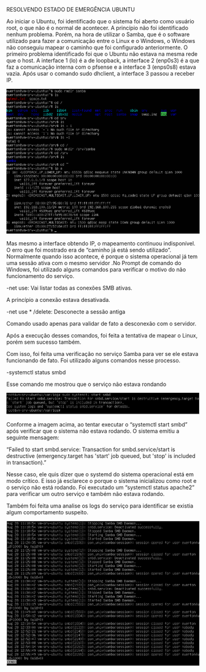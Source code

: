 RESOLVENDO ESTADO DE EMERGÊNCIA UBUNTU 

Ao iniciar o Ubuntu, foi identificado que o sistema foi aberto como usuário root, o que não é o normal de acontecer. A princípio não foi identificado nenhum problema. 
Porém, na hora de utilizar o Samba, que é o software utilizado para fazer a comunicação entre o Linux e o Windows, o Windows não conseguiu mapear o caminho que foi configurado anteriormente. 
O primeiro problema identificado foi que o Ubuntu não estava na mesma rede que o host. A interface 1 (lo) é a de loopback, a interface 2 (enp0s3) é a que faz a comunicação interna com o pfsense e a interface 3 (enps0s8) estava vazia. Após usar o comando sudo dhclient, a interface 3 passou a receber IP. 

![ENP0S8](../Imagem/j_enp0s8.png)

Mas mesmo a interface obtendo IP, o mapeamento continuou indisponível. O erro que foi mostrado era de “caminho já está sendo utilizado”. Normalmente quando isso acontece, é porque o sistema operacional já tem uma sessão ativa com o mesmo servidor .No Prompt de comando do Windows, foi utilizado alguns comandos para verificar o motivo do não funcionamento do serviço. 

-net use: Vai listar todas as conexões SMB ativas.

A princípio a conexão estava desativada.

-net use * /delete: Desconecte a sessão antiga

Comando usado apenas para validar de fato a desconexão com o servidor. 

Após a execução desses comandos, foi feita a tentativa de mapear o Linux, porém sem sucesso também. 

Com isso, foi feita uma verificação no serviço Samba para ver se ele estava funcionando de fato. Foi utilizado alguns comandos nesse processo.

-systemctl status smbd

Esse comando me mostrou que o serviço não estava rondando 

![START](../Imagem/k_startsmbd.png)

Conforme a imagem acima, ao tentar executar o “systemctl start smbd” após verificar que o sistema não estava rodando. O sistema emitiu a seguinte mensagem: 

“Failed to start smbd.service: Transaction for smbd.service/start is destructive (emergency.target has 'start' job queued, but 'stop' is included in transaction).”

Nesse caso, ele quis dizer que o systemd do sistema operacional está em modo crítico. E isso já esclarece o porque o sistema inicializou como root e o serviço não está rodando. Foi executado um “systemctl status apache2” para verificar um outro serviço e também não estava rodando. 

Também foi feita uma analise os logs do serviço para identificar se existia algum comportamento suspeito. 

![LOG](../Imagem/logsmbd.png)
